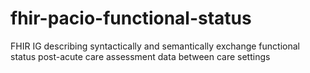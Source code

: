 # fhir-pacio-functional-status
FHIR IG describing syntactically and semantically exchange functional status post-acute care assessment data between care settings
